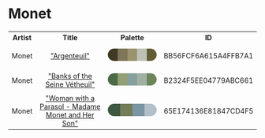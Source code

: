 
<!DOCTYPE html>
<html><body>
<h1>Monet</h1>
<table style="width:100%">
<tr><th style="text-align: center; vertical-align: middle;">Artist</th><th style="text-align: center; vertical-align: middle;">Title</th><th style="text-align: center; vertical-align: middle;">Palette</th><th style="text-align: center; vertical-align: middle;">ID</th></tr>
<tr><td style="text-align: center; vertical-align: middle;"><p style="font-size:14px">Monet</p></td> <td style="text-align: center; vertical-align: middle;"><a href=https://www.nga.gov/collection/art-object-page.52186.html style="font-size:14px">"Argenteuil"</a></td> <td style="text-align: center; vertical-align: middle;"><img style="border-radius: 14px;" src="../media/swatches/BB56FCF6A615A4FFB7A1.png" height="25"></td> <td style="text-align: center; vertical-align: middle;"><p style="font-size:14px">BB56FCF6A615A4FFB7A1</p></td></tr>
<tr><td style="text-align: center; vertical-align: middle;"><p style="font-size:14px">Monet</p></td> <td style="text-align: center; vertical-align: middle;"><a href=https://www.nga.gov/collection/art-object-page.46652.html style="font-size:14px">"Banks of the Seine Vétheuil"</a></td> <td style="text-align: center; vertical-align: middle;"><img style="border-radius: 14px;" src="../media/swatches/B2324F5EE04779ABC661.png" height="25"></td> <td style="text-align: center; vertical-align: middle;"><p style="font-size:14px">B2324F5EE04779ABC661</p></td></tr>
<tr><td style="text-align: center; vertical-align: middle;"><p style="font-size:14px">Monet</p></td> <td style="text-align: center; vertical-align: middle;"><a href=https://www.nga.gov/collection/art-object-page.61379.html style="font-size:14px">"Woman with a Parasol - Madame Monet and Her Son"</a></td> <td style="text-align: center; vertical-align: middle;"><img style="border-radius: 14px;" src="../media/swatches/65E174136E81847CD4F5.png" height="25"></td> <td style="text-align: center; vertical-align: middle;"><p style="font-size:14px">65E174136E81847CD4F5</p></td></tr>
</table>
</body></html>
